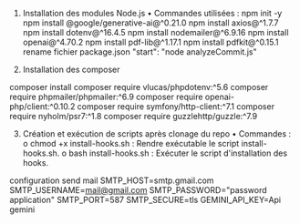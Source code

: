 1. Installation des modules Node.js
• Commandes utilisées :
npm init -y
npm install @google/generative-ai@^0.21.0
npm install axios@^1.7.7
npm install dotenv@^16.4.5
npm install nodemailer@^6.9.16
npm install openai@^4.70.2
npm install pdf-lib@^1.17.1
npm install pdfkit@^0.15.1
rename fichier package.json 
    "start": "node analyzeCommit.js"

3. Installation des composer

composer install
composer require vlucas/phpdotenv:^5.6
composer require phpmailer/phpmailer:^6.9
composer require openai-php/client:^0.10.2
composer require symfony/http-client:^7.1
composer require nyholm/psr7:^1.8
composer require guzzlehttp/guzzle:^7.9

3. Création et exécution de scripts après clonage du repo
• Commandes :
o chmod +x install-hooks.sh : Rendre exécutable le script install-hooks.sh.
o bash install-hooks.sh : Exécuter le script d'installation des hooks.

configuration send mail
SMTP_HOST=smtp.gmail.com
SMTP_USERNAME=mail@gmail.com
SMTP_PASSWORD="password application"
SMTP_PORT=587
SMTP_SECURE=tls
GEMINI_API_KEY=Api gemini


